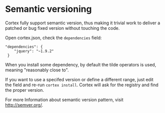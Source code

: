 # Semantic versioning

Cortex fully support semantic version, thus making it trivial work to deliver a patched or bug fixed version without touching the code.

Open cortex.json, check the `dependencies` field:

```
"dependencies": {
    "jquery": "~1.9.2"
 }
 ```

When you install some dependency, by default the tilde operators is used, meaning "reasonably close to".

If you want to use a specifed version or define a different range, just edit the field and re-run `cortex install`. Cortex will ask for the registry and find the proper version.

For more Information about semantic version pattern, visit http://semver.org/.
